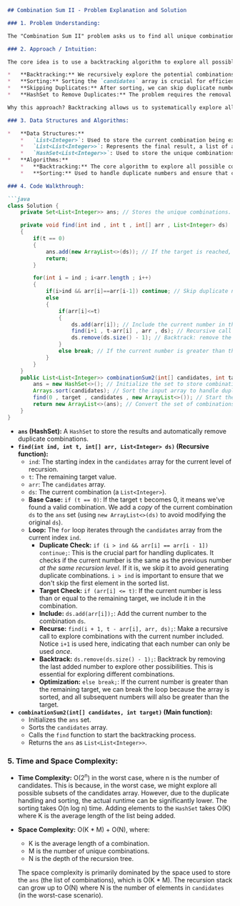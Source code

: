 ```markdown
## Combination Sum II - Problem Explanation and Solution

### 1. Problem Understanding:

The "Combination Sum II" problem asks us to find all unique combinations of numbers from a given array `candidates` that sum up to a specific `target` value.  Each number in `candidates` can only be used once in each combination.  Crucially, the output should not contain duplicate combinations.

### 2. Approach / Intuition:

The core idea is to use a backtracking algorithm to explore all possible combinations.  Here's the breakdown of the chosen approach:

*   **Backtracking:** We recursively explore the potential combinations.  At each step, we either include the current number or exclude it.
*   **Sorting:** Sorting the `candidates` array is crucial for efficiently handling duplicate numbers and avoiding duplicate combinations in the result.
*   **Skipping Duplicates:** After sorting, we can skip duplicate numbers at each level of the recursion. This ensures that we only consider unique combinations.  The `if (i > ind && arr[i] == arr[i - 1]) continue;` condition is key to achieving this.  `i > ind` ensures we are not at the starting index of the current recursion level, and `arr[i] == arr[i-1]` checks if the current element is a duplicate of the previous one *at the same level of recursion*.
*   **HashSet to Remove Duplicates:** The problem requires the removal of any duplicate combinations. To achieve this, a `HashSet` called `ans` is used to store the combinations. The `HashSet` automatically handles the uniqueness.

Why this approach? Backtracking allows us to systematically explore all possible combinations. Sorting enables us to handle duplicates effectively and efficiently. The `HashSet` guarantees that we only store unique combinations.

### 3. Data Structures and Algorithms:

*   **Data Structures:**
    *   `List<Integer>`: Used to store the current combination being explored (represented by `ds`).
    *   `List<List<Integer>>`: Represents the final result, a list of all valid combinations.
    *   `HashSet<List<Integer>>`: Used to store the unique combinations encountered during backtracking. This is crucial for avoiding duplicate combinations in the final result.
*   **Algorithms:**
    *   **Backtracking:** The core algorithm to explore all possible combinations recursively.
    *   **Sorting:** Used to handle duplicate numbers and ensure that combinations are generated in a consistent order.

### 4. Code Walkthrough:

```java
class Solution {
    private Set<List<Integer>> ans; // Stores the unique combinations. Using HashSet to avoid duplicates.

    private void find(int ind , int t , int[] arr , List<Integer> ds)
    {
        if(t == 0)
        {
            ans.add(new ArrayList<>(ds)); // If the target is reached, add a copy of the current combination to the result.
            return;
        }

        for(int i = ind ; i<arr.length ; i++)
        {
            if(i>ind && arr[i]==arr[i-1]) continue; // Skip duplicate numbers at the same level of recursion.
            else
            {
                if(arr[i]<=t)
                {
                    ds.add(arr[i]); // Include the current number in the combination.
                    find(i+1 , t-arr[i] , arr , ds); // Recursive call to explore further combinations with the current number included.
                    ds.remove(ds.size() - 1); // Backtrack: remove the current number from the combination to explore other possibilities.
                }
                else break; // If the current number is greater than the remaining target, no need to explore further in this branch (since the array is sorted).
            }
        }
    }
    public List<List<Integer>> combinationSum2(int[] candidates, int target) {
        ans = new HashSet<>(); // Initialize the set to store combinations.
        Arrays.sort(candidates); // Sort the input array to handle duplicates efficiently.
        find(0 , target , candidates , new ArrayList<>()); // Start the backtracking process.
        return new ArrayList<>(ans); // Convert the set of combinations to a list and return.
    }
}
```

*   **`ans` (HashSet):**  A `HashSet` to store the results and automatically remove duplicate combinations.
*   **`find(int ind, int t, int[] arr, List<Integer> ds)` (Recursive function):**
    *   `ind`: The starting index in the `candidates` array for the current level of recursion.
    *   `t`: The remaining target value.
    *   `arr`: The `candidates` array.
    *   `ds`: The current combination (a `List<Integer>`).
    *   **Base Case:** `if (t == 0)`: If the target `t` becomes 0, it means we've found a valid combination.  We add a *copy* of the current combination `ds` to the `ans` set (using `new ArrayList<>(ds)` to avoid modifying the original `ds`).
    *   **Loop:** The `for` loop iterates through the `candidates` array from the current index `ind`.
        *   **Duplicate Check:** `if (i > ind && arr[i] == arr[i - 1]) continue;`: This is the crucial part for handling duplicates. It checks if the current number is the same as the previous number *at the same recursion level*. If it is, we skip it to avoid generating duplicate combinations. `i > ind` is important to ensure that we don't skip the first element in the sorted list.
        *   **Target Check:** `if (arr[i] <= t)`: If the current number is less than or equal to the remaining target, we include it in the combination.
        *   **Include:** `ds.add(arr[i]);`: Add the current number to the combination `ds`.
        *   **Recurse:** `find(i + 1, t - arr[i], arr, ds);`: Make a recursive call to explore combinations with the current number included.  Notice `i+1` is used here, indicating that each number can only be used *once*.
        *   **Backtrack:** `ds.remove(ds.size() - 1);`: Backtrack by removing the last added number to explore other possibilities.  This is essential for exploring different combinations.
        *   **Optimization:** `else break;`: If the current number is greater than the remaining target, we can break the loop because the array is sorted, and all subsequent numbers will also be greater than the target.
*   **`combinationSum2(int[] candidates, int target)` (Main function):**
    *   Initializes the `ans` set.
    *   Sorts the `candidates` array.
    *   Calls the `find` function to start the backtracking process.
    *   Returns the `ans` as `List<List<Integer>>`.

### 5. Time and Space Complexity:

*   **Time Complexity:** O(2<sup>n</sup>) in the worst case, where n is the number of candidates. This is because, in the worst case, we might explore all possible subsets of the candidates array. However, due to the duplicate handling and sorting, the actual runtime can be significantly lower. The sorting takes O(n log n) time. Adding elements to the `HashSet` takes O(K) where K is the average length of the list being added.
*   **Space Complexity:** O(K * M) + O(N), where:
    *   K is the average length of a combination.
    *   M is the number of unique combinations.
    *   N is the depth of the recursion tree.

    The space complexity is primarily dominated by the space used to store the `ans` (the list of combinations), which is O(K * M).  The recursion stack can grow up to O(N) where N is the number of elements in `candidates` (in the worst-case scenario).
```